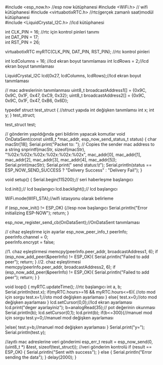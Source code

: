 #include <esp_now.h> //esp now kütüphanesi
#include <WiFi.h>   // wifi kütüphanesi
#include <virtuabotixRTC.h>  //rtc(gerçek zamanlı saat)modül kütüphanesi   
#include <LiquidCrystal_I2C.h> //lcd kütüphanesi

int CLK_PIN = 16;      //rtc için kontrol pinleri tanımı                                 
int DAT_PIN = 17;                                        
int RST_PIN = 26; 

virtuabotixRTC myRTC(CLK_PIN, DAT_PIN, RST_PIN); //rtc kontrol pinleri

int lcdColumns = 16; //lcd ekran boyut tanımlaması
int lcdRows = 2;//lcd ekran boyut tanımlaması

LiquidCrystal_I2C lcd(0x27, lcdColumns, lcdRows);//lcd ekran boyut tanımlaması

// mac adreslerinin tanımlanması
uint8_t broadcastAddress1[] = {0x9C, 0x9C, 0x1F, 0x47, 0xC9, 0x32};
uint8_t broadcastAddress2[] = {0x9C, 0x9C, 0x1F, 0x47, 0xB6, 0x6D};

typedef struct test_struct { //struct yapıda int değişken tanımlamsı
  int x;
  int y;
} test_struct;

test_struct test;

// gönderim yapıldığında geri bildirim yapacak komutlar
void OnDataSent(const uint8_t *mac_addr, esp_now_send_status_t status) {
  char macStr[18];
  Serial.print("Packet to: ");
  // Copies the sender mac address to a string
  snprintf(macStr, sizeof(macStr), "%02x:%02x:%02x:%02x:%02x:%02x",
           mac_addr[0], mac_addr[1], mac_addr[2], mac_addr[3], mac_addr[4], mac_addr[5]);
  Serial.print(macStr);
  Serial.print(" send status:\t");
  Serial.println(status == ESP_NOW_SEND_SUCCESS ? "Delivery Success" : "Delivery Fail");
}
 
void setup() {
  Serial.begin(115200);// seri haberleşme başlangıcı

   lcd.init();// lcd başlangıcı
   lcd.backlight();// lcd başlangıcı
 
  WiFi.mode(WIFI_STA);//wifi istasyonu olarak belirleme
 
  if (esp_now_init() != ESP_OK) {//esp now başlangıcı
    Serial.println("Error initializing ESP-NOW");
    return;
  }
  
  esp_now_register_send_cb(OnDataSent);//OnDataSent tanımlaması
   
  // cihaz eşleştirme için ayarlar
  esp_now_peer_info_t peerInfo;
  peerInfo.channel = 0;  
  peerInfo.encrypt = false;
  
  //1. chaz eşleştirmesi 
  memcpy(peerInfo.peer_addr, broadcastAddress1, 6);
  if (esp_now_add_peer(&peerInfo) != ESP_OK){
    Serial.println("Failed to add peer");
    return;
  }
  //2. chaz eşleştirmesi  
  memcpy(peerInfo.peer_addr, broadcastAddress2, 6);
  if (esp_now_add_peer(&peerInfo) != ESP_OK){
    Serial.println("Failed to add peer");
    return;
  }
}
 
void loop() { 
   myRTC.updateTime(); //rtc başlangıcı
int a, b;
 Serial.println(test.x);
 if(myRTC.hours>=16 && myRTC.hours<=6){ //oto mod için sorgu 
 test.x=1;//oto mod değişken ayarlaması
 }
 else{
 test.x=0;//oto mod değişken ayarlaması
 } 
 lcd.setCursor(0,0);//lcd ekran ayarlaması
lcd.print("deger ayarlayiniz");
b=analogRead(35);// pot değerinin okunması
      Serial.println(b);
  lcd.setCursor(0,1);
  lcd.print(b);
  if(b<=300){//manuel mod için sorgu
  test.y=0;//manuel mod değişken ayarlaması
  
}else{
  test.y=b;//manuel mod değişken ayarlaması
}
Serial.print("y=");
Serial.println(test.y);

//ayıtlı mac adreslerine veri gönderimi
  esp_err_t result = esp_now_send(0, (uint8_t *) &test, sizeof(test_struct));
   //veri gönderim kontrolü
  if (result == ESP_OK) {
    Serial.println("Sent with success");
  }
  else {
    Serial.println("Error sending the data");
  }
  delay(2000);
}
 
